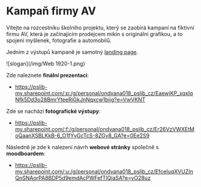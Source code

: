 # Kampaň firmy **AV**
Vítejte na rozcestníku školního projektu, který se zaobírá kampaní na fiktivní firmu AV, která je začínajícím prodejcem mikin s originální grafikou, a to spojení myšlenek, fotografie a automobilů.

Jedním z výstupů kampaně je samotný [landing page](https://pslib-cz.github.io/2021l4web-promotion-project-vanaondrej/).

![slogan](/img/Web 1920-1.png)

Zde naleznete **finální prezentaci**:

 - https://pslib-my.sharepoint.com/:p:/g/personal/ondvana018_pslib_cz/EaewjKP_xqxIqNfk5Dd3o28BmrYteeRiGkJnNqxcw1bijg?e=VwVKNT

Zde se nachází **fotografické výstupy**:

 - https://pslib-my.sharepoint.com/:f:/g/personal/ondvana018_pslib_cz/Er26VzVWXEtMoQaanXSBLKkB-6_O1fYyGcTcS-8ZGy8_GA?e=0Ee2S9


Následně je zde k nalezení návrh **webové stránky** společně s **moodboardem**:

 - https://pslib-my.sharepoint.com/:u:/g/personal/ondvana018_pslib_cz/EfceIuqXVUZInQnSNAorPA8BDP5d9emdAcPWFefTIQjaSA?e=yO28uz
